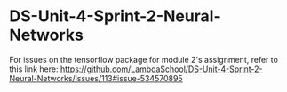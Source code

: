 # DS-Unit-4-Sprint-2-Neural-Networks
For issues on the tensorflow package for module 2's assignment, refer to this link here:
https://github.com/LambdaSchool/DS-Unit-4-Sprint-2-Neural-Networks/issues/113#issue-534570895
